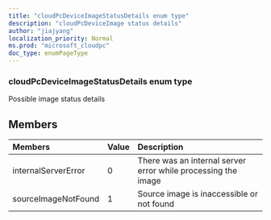 ```yaml
---
title: "cloudPcDeviceImageStatusDetails enum type"
description: "cloudPcDeviceImage status details"
author: "jiajyang"
localization_priority: Normal
ms.prod: "microsoft_cloudpc"
doc_type: enumPageType
---
```


### cloudPcDeviceImageStatusDetails enum type

Possible image status details

## Members
|Members|Value|Description|
|:---|:---|:---|
|internalServerError|0|There was an internal server error while processing the image|
|sourceImageNotFound|1|Source image is inaccessible or not found|
